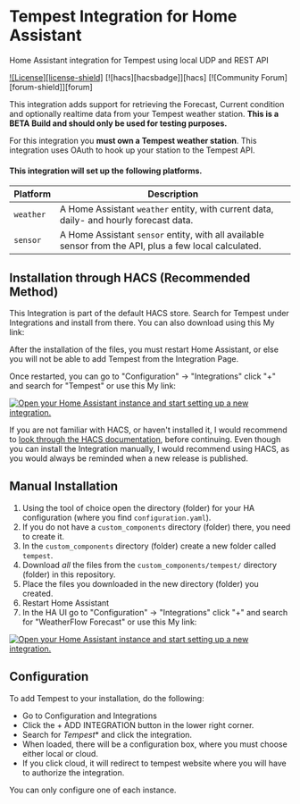 # Tempest Integration for Home Assistant
Home Assistant integration for Tempest using local UDP and REST API

[![License][license-shield]](LICENSE)
[![hacs][hacsbadge]][hacs]
[![Community Forum][forum-shield]][forum]

This integration adds support for retrieving the Forecast, Current condition and optionally realtime data from your Tempest weather station. **This is a BETA Build and should only be used for testing purposes.**

For this integration you **must own a Tempest weather station**. This integration uses OAuth to hook up your station to the Tempest API.

#### This integration will set up the following platforms.

Platform | Description
-- | --
`weather` | A Home Assistant `weather` entity, with current data, daily- and hourly forecast data.
`sensor` | A Home Assistant `sensor` entity, with all available sensor from the API, plus a few local calculated.

## Installation through HACS (Recommended Method)

This Integration is part of the default HACS store. Search for Tempest under Integrations and install from there. You can also download using this My link:

After the installation of the files, you must restart Home Assistant, or else you will not be able to add Tempest from the Integration Page.

Once restarted, you can go to "Configuration" -> "Integrations" click "+" and search for "Tempest" or use this My link:

[![Open your Home Assistant instance and start setting up a new integration.](https://my.home-assistant.io/badges/config_flow_start.svg)](https://my.home-assistant.io/redirect/config_flow_start/?domain=tempest)

If you are not familiar with HACS, or haven't installed it, I would recommend to [look through the HACS documentation](https://hacs.xyz/), before continuing. Even though you can install the Integration manually, I would recommend using HACS, as you would always be reminded when a new release is published.

## Manual Installation

1. Using the tool of choice open the directory (folder) for your HA configuration (where you find `configuration.yaml`).
2. If you do not have a `custom_components` directory (folder) there, you need to create it.
3. In the `custom_components` directory (folder) create a new folder called `tempest`.
4. Download _all_ the files from the `custom_components/tempest/` directory (folder) in this repository.
5. Place the files you downloaded in the new directory (folder) you created.
6. Restart Home Assistant
7. In the HA UI go to "Configuration" -> "Integrations" click "+" and search for "WeatherFlow Forecast" or use this My link:

[![Open your Home Assistant instance and start setting up a new integration.](https://my.home-assistant.io/badges/config_flow_start.svg)](https://my.home-assistant.io/redirect/config_flow_start/?domain=weatherflow_forecast)

## Configuration

To add Tempest to your installation, do the following:

- Go to Configuration and Integrations
- Click the + ADD INTEGRATION button in the lower right corner.
- Search for *Tempest** and click the integration.
- When loaded, there will be a configuration box, where you must choose either local or cloud.
- If you click cloud, it will redirect to tempest website where you will have to authorize the integration.

You can only configure one of each instance.